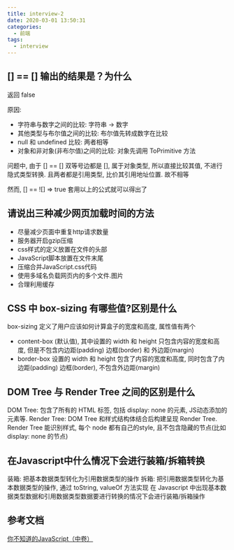 ```yaml
---
title: interview-2
date: 2020-03-01 13:50:31
categories:
  - 前端
tags:
  - interview
---
```


## [] == [] 输出的结果是？为什么

返回 false

原因:
- 字符串与数字之间的比较: 字符串 -> 数字
- 其他类型与布尔值之间的比较: 布尔值先转成数字在比较
- null 和 undefined 比较: 两者相等
- 对象和非对象(非布尔值)之间的比较: 对象先调用 ToPrimitive 方法

问题中, 由于 [] == [] 双等号边都是 [], 属于对象类型, 所以直接比较其值, 不进行隐式类型转换. 且两者都是引用类型, 比价其引用地址位置. 故不相等

然而, [] == ![] => true 套用以上的公式就可以得出了

## 请说出三种减少网页加载时间的方法

- 尽量减少页面中重复http请求数量
- 服务器开启gzip压缩
- css样式的定义放置在文件的头部
- JavaScript脚本放置在文件末尾
- 压缩合并JavaScript.css代码
- 使用多域名负载网页内的多个文件.图片
- 合理利用缓存

## CSS 中 box-sizing 有哪些值?区别是什么

box-sizing 定义了用户应该如何计算盒子的宽度和高度, 属性值有两个
- content-box (默认值), 其中设置的 width 和 height 只包含内容的宽度和高度, 但是不包含内边距(padding) 边框(border) 和 外边距(margin)
- border-box 设置的 width 和 height 包含了内容的宽度和高度, 同时包含了内边距(padding) 边框(border), 不包含外边距(margin)

## DOM Tree 与 Render Tree 之间的区别是什么

DOM Tree: 包含了所有的 HTML 标签, 包括 display: none 的元素, JS动态添加的元素等.
Render Tree: DOM Tree 和样式结构体结合后构建呈现 Render Tree. Render Tree 能识别样式, 每个 node 都有自己的style, 且不包含隐藏的节点(比如 display: none 的节点)

## 在Javascript中什么情况下会进行装箱/拆箱转换

装箱: 把基本数据类型转化为引用数据类型的操作
拆箱: 把引用数据类型转化为基本数据类型的操作, 通过 toString, valueOf 方法实现
在 Javascript 中出现基本数据类型数据和引用数据类型数据要进行转换的情况下会进行装箱/拆箱操作

## 参考文档

[你不知道的JavaScript（中卷）](https://book.douban.com/subject/26854244/)

